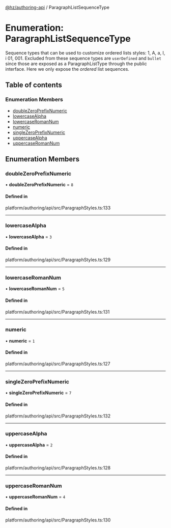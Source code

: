 [@hz/authoring-api](../overview.md) / ParagraphListSequenceType

# Enumeration: ParagraphListSequenceType

Sequence types that can be used to customize ordered lists styles: 1, A, a, I, i 01, 001.
Excluded from these sequence types are `userDefined` and `bullet` since those are exposed as a
ParagraphListType through the public interface. Here we only expose the _ordered_ list sequences.

## Table of contents

### Enumeration Members

- [doubleZeroPrefixNumeric](ParagraphListSequenceType.md#doubleZeroPrefixNumeric)
- [lowercaseAlpha](ParagraphListSequenceType.md#lowercaseAlpha)
- [lowercaseRomanNum](ParagraphListSequenceType.md#lowercaseRomanNum)
- [numeric](ParagraphListSequenceType.md#numeric)
- [singleZeroPrefixNumeric](ParagraphListSequenceType.md#singleZeroPrefixNumeric)
- [uppercaseAlpha](ParagraphListSequenceType.md#uppercaseAlpha)
- [uppercaseRomanNum](ParagraphListSequenceType.md#uppercaseRomanNum)

## Enumeration Members

### <a id="doubleZeroPrefixNumeric" name="doubleZeroPrefixNumeric"></a> doubleZeroPrefixNumeric

• **doubleZeroPrefixNumeric** = ``8``

#### Defined in

platform/authoring/api/src/ParagraphStyles.ts:133

___

### <a id="lowercaseAlpha" name="lowercaseAlpha"></a> lowercaseAlpha

• **lowercaseAlpha** = ``3``

#### Defined in

platform/authoring/api/src/ParagraphStyles.ts:129

___

### <a id="lowercaseRomanNum" name="lowercaseRomanNum"></a> lowercaseRomanNum

• **lowercaseRomanNum** = ``5``

#### Defined in

platform/authoring/api/src/ParagraphStyles.ts:131

___

### <a id="numeric" name="numeric"></a> numeric

• **numeric** = ``1``

#### Defined in

platform/authoring/api/src/ParagraphStyles.ts:127

___

### <a id="singleZeroPrefixNumeric" name="singleZeroPrefixNumeric"></a> singleZeroPrefixNumeric

• **singleZeroPrefixNumeric** = ``7``

#### Defined in

platform/authoring/api/src/ParagraphStyles.ts:132

___

### <a id="uppercaseAlpha" name="uppercaseAlpha"></a> uppercaseAlpha

• **uppercaseAlpha** = ``2``

#### Defined in

platform/authoring/api/src/ParagraphStyles.ts:128

___

### <a id="uppercaseRomanNum" name="uppercaseRomanNum"></a> uppercaseRomanNum

• **uppercaseRomanNum** = ``4``

#### Defined in

platform/authoring/api/src/ParagraphStyles.ts:130
